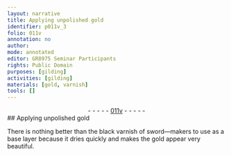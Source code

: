 ```yaml
---
layout: narrative
title: Applying unpolished gold
identifier: p011v_3
folio: 011v
annotation: no
author:
mode: annotated
editor: GR8975 Seminar Participants
rights: Public Domain
purposes: [gilding]
activities: [gilding]
materials: [gold, varnish]
tools: []
---
```


 <div class="folio" align="center">- - - - - <a href="http://gallica.bnf.fr/ark:/12148/btv1b10500001g/f28.image" target="_blank">011v</a> - - - - - </div> 
## Applying <span class="material_format">unpolished <span class="material">gold</span></span>

 
 <span class="activity"></span>  There is nothing better than the <span class="material_format"><span class="color">black</span> <span class="material">varnish</span> of sword—makers</span> to use as a base layer because it dries quickly and makes the <span class="material">gold</span> appear very beautiful.
 
